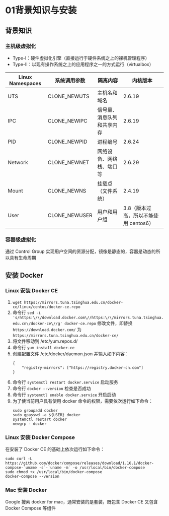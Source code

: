 # 01背景知识与安装
## 背景知识
### 主机级虚拟化

- Type-I：硬件虚拟化引擎（直接运行于硬件系统之上的裸机管理程序）
- Type-II：以现有操作系统之上的应用程序之一的方式运行（virtualbox）

| Linux Namespaces | 系统调用参数 | 隔离内容 | 内核版本 |
| ------ | ------ | ------ | ------ |
| UTS | CLONE_NEWUTS | 主机名和域名 | 2.6.19 |
| IPC | CLONE_NEWIPC | 信号量、消息队列和共享内存 | 2.6.19 |
| PID | CLONE_NEWPID | 进程编号 | 2.6.24 |
| Network | CLONE_NEWNET | 网络设备、网络栈、端口等 | 2.6.29 |
| Mount | CLONE_NEWNS | 挂载点（文件系统） | 2.4.19 |
| User | CLONE_NEWUSER | 用户和用户组 | 3.8（版本过高，所以不能使用 centos6） |

### 容器级虚拟化

通过 Control Group 实现用户空间的资源分配，镜像是静态的，容器是动态的所以具有生命周期

## 安装 Docker
### Linux 安装 Docker CE

1. `wget https://mirrors.tuna.tsinghua.edu.cn/docker-ce/linux/centos/docker-ce.repo`
2. 命令行 `sed -i 's/https:\/\/download.docker.com\//https:\/\/mirrors.tuna.tsinghua.edu.cn\/docker-ce\//g' docker-ce.repo` 修改文件，即替换 `https://download.docker.com/` 为 `https://mirrors.tuna.tsinghua.edu.cn/docker-ce/`
3. 将文件移动到 /etc/yum.repos.d/
4. 命令行 `yum install docker-ce`
5. 创建配置文件 /etc/docker/daemon.json 并输入如下内容：
    ```
    {
        "registry-mirrors": ["https://registry.docker-cn.com"]
    }
    ```
6. 命令行 `systemctl restart docker.service` 启动服务
7. 命令行 `docker --version` 检查是否成功
8. 命令行 `systemctl enable docker.service` 开启启动
9. 为了使当前用户具有使用 docker 命令的权限，需要依次运行如下命令：
    ```
    sudo groupadd docker
    sudo gpasswd -a ${USER} docker
    systemctl restart docker
    newgrp - docker
    ```

### Linux 安装 Docker Compose

在安装了 Docker CE 的基础上依次运行如下命令：

```
sudo curl -L https://github.com/docker/compose/releases/download/1.16.1/docker-compose-`uname -s`-`uname -m` -o /usr/local/bin/docker-compose
sudo chmod +x /usr/local/bin/docker-compose
docker-compose --version
```

### Mac 安装 Docker

Google 搜索 docker for mac，通常安装的是套装，既包含 Docker CE 又包含 Docker Compose 等组件

